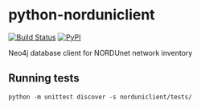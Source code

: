 # python-norduniclient
[![Build Status](https://api.travis-ci.org/NORDUnet/python-norduniclient.svg?branch=master)](https://travis-ci.org/NORDUnet/python-norduniclient)
[![PyPI](https://img.shields.io/pypi/v/norduniclient.svg)](https://pypi.python.org/pypi/norduniclient)

Neo4j database client for NORDUnet network inventory


## Running tests

```
python -m unittest discover -s norduniclient/tests/ 
```
